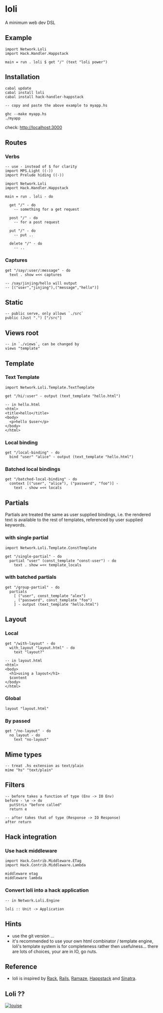 # loli

A minimum web dev DSL

## Example

    import Network.Loli
    import Hack.Handler.Happstack
    
    main = run . loli $ get "/" (text "loli power")

## Installation

    cabal update
    cabal install loli
    cabal install hack-handler-happstack
    
    -- copy and paste the above example to myapp.hs
    
    ghc --make myapp.hs
    ./myapp

check: <http://localhost:3000>


## Routes

### Verbs

    -- use - instead of $ for clarity
    import MPS.Light ((-))
    import Prelude hiding ((-))
    
    import Network.Loli
    import Hack.Handler.Happstack
    
    main = run . loli - do

      get "/" - do
        -- something for a get request

      post "/" - do
        -- for a post request
    
      put "/" - do
        -- put ..
    
      delete "/" - do
        -- ..

### Captures

    get "/say/:user/:message" - do
      text . show =<< captures

    -- /say/jinjing/hello will output
    -- [("user","jinjing"),("message","hello")]


## Static

    -- public serve, only allows `./src`
    public (Just ".") ["/src"]

## Views root

    -- in `./views`, can be changed by
    views "template"

## Template

### Text Template

    import Network.Loli.Template.TextTemplate
    
    get "/hi/:user" - output (text_template "hello.html")
    
    -- in hello.html
    <html>
    <title>hello</title>
    <body>
      <p>hello $user</p>
    </body>
    </html>

### Local binding

    get "/local-binding" - do
      bind "user" "alice" - output (text_template "hello.html")

### Batched local bindings

    get "/batched-local-binding" - do
      context [("user", "alice"), ("password", "foo")] - 
        text . show =<< locals

## Partials

Partials are treated the same as user supplied bindings, i.e. the rendered text is available to the rest of templates, referenced by user supplied keywords.

### with single partial

    import Network.Loli.Template.ConstTemplate

    get "/single-partial" - do
      partial "user" (const_template "const-user") - do
        text . show =<< template_locals

### with batched partials

    get "/group-partial" - do
      partials 
        [ ("user", const_template "alex")
        , ("password", const_template "foo")
        ] - output (text_template "hello.html")

## Layout

### Local

    get "/with-layout" - do
      with_layout "layout.html" - do
        text "layout?"
    
    -- in layout.html
    <html>
    <body>
      <h1>using a layout</h1>
      $content
    </body>
    </html>

### Global

    layout "layout.html"

### By passed

    get "/no-layout" - do
      no_layout - do
        text "no-layout"


## Mime types

    -- treat .hs extension as text/plain
    mime "hs" "text/plain"

## Filters

    -- before takes a function of type (Env -> IO Env)
    before - \e -> do
      putStrLn "before called"
      return e
    
    -- after takes that of type (Response -> IO Response)
    after return

## Hack integration

### Use hack middleware

    import Hack.Contrib.Middleware.ETag
    import Hack.Contrib.Middleware.Lambda
    
    middleware etag
    middleware lambda

### Convert loli into a hack application

    -- in Network.Loli.Engine
    
    loli :: Unit -> Application

## Hints

* use the git version ...
* it's recommended to use your own html combinator / template engine, loli's template system is for completeness rather then usefulness... there are lots of choices, your are in IO, go nuts.

## Reference

* loli is inspired by [Rack](http://rack.rubyforge.org), [Rails](http://rubyonrails.org), [Ramaze](http://ramaze.net), [Happstack](http://happstack.com/) and [Sinatra](http://www.sinatrarb.com/).

## Loli ??

<a href="http://en.wikipedia.org/wiki/The_Familiar_of_Zero#Main_characters">
  <img src="http://github.com/nfjinjing/loli/raw/master/louise.jpg" alt="louise" />
</a>

